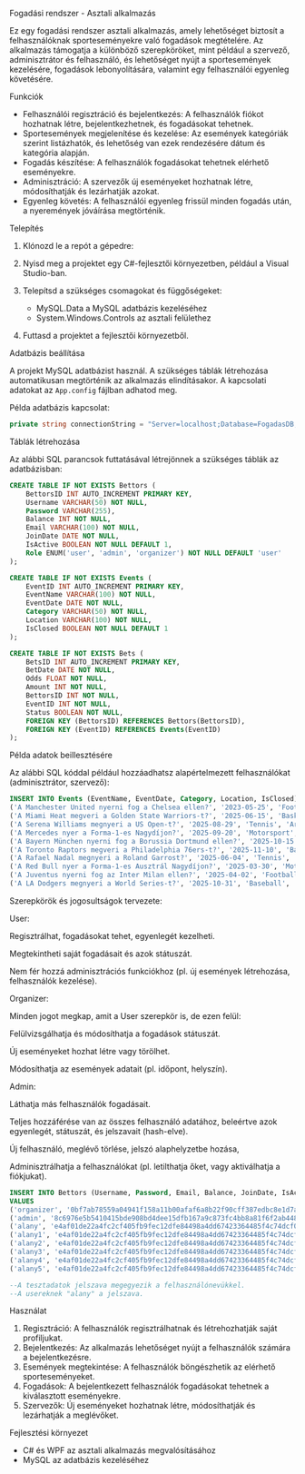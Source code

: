 
Fogadási rendszer - Asztali alkalmazás

Ez egy fogadási rendszer asztali alkalmazás, amely lehetőséget biztosít a felhasználóknak sporteseményekre való fogadások megtételére. Az alkalmazás támogatja a különböző szerepköröket, mint például a szervező, adminisztrátor és felhasználó, és lehetőséget nyújt a sportesemények kezelésére, fogadások lebonyolítására, valamint egy felhasználói egyenleg követésére.

Funkciók

- Felhasználói regisztráció és bejelentkezés: A felhasználók fiókot hozhatnak létre, bejelentkezhetnek, és fogadásokat tehetnek.
- Sportesemények megjelenítése és kezelése: Az események kategóriák szerint listázhatók, és lehetőség van ezek rendezésére dátum és kategória alapján.
- Fogadás készítése: A felhasználók fogadásokat tehetnek elérhető eseményekre.
- Adminisztráció: A szervezők új eseményeket hozhatnak létre, módosíthatják és lezárhatják azokat.
- Egyenleg követés: A felhasználói egyenleg frissül minden fogadás után, a nyeremények jóváírása megtörténik.

Telepítés

1. Klónozd le a repót a gépedre:

2. Nyisd meg a projektet egy C#-fejlesztői környezetben, például a Visual Studio-ban.

3. Telepítsd a szükséges csomagokat és függőségeket:
   - MySQL.Data a MySQL adatbázis kezeléséhez
   - System.Windows.Controls az asztali felülethez

4. Futtasd a projektet a fejlesztői környezetből.

Adatbázis beállítása

A projekt MySQL adatbázist használ. A szükséges táblák létrehozása automatikusan megtörténik az alkalmazás elindításakor. A kapcsolati adatokat az `App.config` fájlban adhatod meg.

Példa adatbázis kapcsolat:

```csharp
private string connectionString = "Server=localhost;Database=FogadasDB;Uid=root;Pwd=;";
```

Táblák létrehozása

Az alábbi SQL parancsok futtatásával létrejönnek a szükséges táblák az adatbázisban:

```sql
CREATE TABLE IF NOT EXISTS Bettors (
    BettorsID INT AUTO_INCREMENT PRIMARY KEY,
    Username VARCHAR(50) NOT NULL,
    Password VARCHAR(255),
    Balance INT NOT NULL,
    Email VARCHAR(100) NOT NULL,
    JoinDate DATE NOT NULL,
    IsActive BOOLEAN NOT NULL DEFAULT 1,
    Role ENUM('user', 'admin', 'organizer') NOT NULL DEFAULT 'user'
);

CREATE TABLE IF NOT EXISTS Events (
    EventID INT AUTO_INCREMENT PRIMARY KEY,
    EventName VARCHAR(100) NOT NULL,
    EventDate DATE NOT NULL,
    Category VARCHAR(50) NOT NULL,
    Location VARCHAR(100) NOT NULL,
    IsClosed BOOLEAN NOT NULL DEFAULT 1
);

CREATE TABLE IF NOT EXISTS Bets (
    BetsID INT AUTO_INCREMENT PRIMARY KEY,
    BetDate DATE NOT NULL,
    Odds FLOAT NOT NULL,
    Amount INT NOT NULL,
    BettorsID INT NOT NULL,
    EventID INT NOT NULL,
    Status BOOLEAN NOT NULL,
    FOREIGN KEY (BettorsID) REFERENCES Bettors(BettorsID),
    FOREIGN KEY (EventID) REFERENCES Events(EventID)
);
```

Példa adatok beillesztésére

Az alábbi SQL kóddal például hozzáadhatsz alapértelmezett felhasználókat (adminisztrátor, szervező):


```sql
INSERT INTO Events (EventName, EventDate, Category, Location, IsClosed) VALUES
('A Manchester United nyerni fog a Chelsea ellen?', '2023-05-25', 'Football', 'Old Trafford, Manchester', 1),
('A Miami Heat megveri a Golden State Warriors-t?', '2025-06-15', 'Basketball', 'FTX Arena, Miami', 1),
('A Serena Williams megnyeri a US Open-t?', '2025-08-29', 'Tennis', 'Arthur Ashe Stadium, New York', 0),
('A Mercedes nyer a Forma-1-es Nagydíjon?', '2025-09-20', 'Motorsport', 'Monaco Grand Prix', 1),
('A Bayern München nyerni fog a Borussia Dortmund ellen?', '2025-10-15', 'Football', 'Allianz Arena, München', 1),
('A Toronto Raptors megveri a Philadelphia 76ers-t?', '2025-11-10', 'Basketball', 'Scotiabank Arena, Toronto', 1),
('A Rafael Nadal megnyeri a Roland Garrost?', '2025-06-04', 'Tennis', 'Stade Roland Garros, Párizs', 1),
('A Red Bull nyer a Forma-1-es Ausztrál Nagydíjon?', '2025-03-30', 'Motorsport', 'Melbourne Grand Prix Circuit', 0),
('A Juventus nyerni fog az Inter Milan ellen?', '2025-04-02', 'Football', 'Allianz Stadium, Torino', 1),
('A LA Dodgers megnyeri a World Series-t?', '2025-10-31', 'Baseball', 'Dodger Stadium, Los Angeles', 1);

```
Szerepkörök és jogosultságok tervezete:

User:

Regisztrálhat, fogadásokat tehet, egyenlegét kezelheti.

Megtekintheti saját fogadásait és azok státuszát.

Nem fér hozzá adminisztrációs funkciókhoz (pl. új események létrehozása, felhasználók kezelése).

Organizer:

Minden jogot megkap, amit a User szerepkör is, de ezen felül:

Felülvizsgálhatja és módosíthatja a fogadások státuszát.

Új eseményeket hozhat létre vagy törölhet.

Módosíthatja az események adatait (pl. időpont, helyszín).

Admin:

Láthatja más felhasználók fogadásait.

Teljes hozzáférése van az összes felhasználó adatához, beleértve azok egyenlegét, státuszát, és jelszavait (hash-elve).

Új felhasználó, meglévő törlése, jelszó alaphelyzetbe hozása, 

Adminisztrálhatja a felhasználókat (pl. letilthatja őket, vagy aktiválhatja a fiókjukat).


```sql
INSERT INTO Bettors (Username, Password, Email, Balance, JoinDate, IsActive, Role) 
VALUES 
('organizer', '0bf7ab78559a04941f158a11b00afaf6a8b22f90cff387edbc8e1d7a9b99cca0', 'organizer@gmail.com', 0, '2024-10-13', 1, 'organizer'),
('admin', '8c6976e5b5410415bde908bd4dee15dfb167a9c873fc4bb8a81f6f2ab448a918', 'admin@gmail.com', 0, '2024-10-13', 1, 'admin'),
('alany', 'e4af01de22a4fc2cf405fb9fec12dfe84498a4dd67423364485f4c74dcf00bd3', 'alany@gmail.com', 10000, '2024-10-13', 1, 'user');
('alany1', 'e4af01de22a4fc2cf405fb9fec12dfe84498a4dd67423364485f4c74dcf00bd3', 'alany1@gmail.com', 0, '2024-12-13', 0, 'user');
('alany2', 'e4af01de22a4fc2cf405fb9fec12dfe84498a4dd67423364485f4c74dcf00bd3', 'alany2@gmail.com', 0, '2023-10-13', 1, 'user');
('alany3', 'e4af01de22a4fc2cf405fb9fec12dfe84498a4dd67423364485f4c74dcf00bd3', 'alany3@gmail.com', 0, '2022-01-13', 1, 'user');
('alany4', 'e4af01de22a4fc2cf405fb9fec12dfe84498a4dd67423364485f4c74dcf00bd3', 'alany4@gmail.com', 0, '2022-07-13', 1, 'user');
('alany5', 'e4af01de22a4fc2cf405fb9fec12dfe84498a4dd67423364485f4c74dcf00bd3', 'alany5@gmail.com', 0, '2023-09-13', 1, 'user');

--A tesztadatok jelszava megegyezik a felhasználónevükkel.
--A usereknek "alany" a jelszava.
```

Használat

1. Regisztráció: A felhasználók regisztrálhatnak és létrehozhatják saját profiljukat.
2. Bejelentkezés: Az alkalmazás lehetőséget nyújt a felhasználók számára a bejelentkezésre.
3. Események megtekintése: A felhasználók böngészhetik az elérhető sporteseményeket.
4. Fogadások: A bejelentkezett felhasználók fogadásokat tehetnek a kiválasztott eseményekre.
5. Szervezők: Új eseményeket hozhatnak létre, módosíthatják és lezárhatják a meglévőket.

Fejlesztési környezet

- C# és WPF az asztali alkalmazás megvalósításához
- MySQL az adatbázis kezeléséhez



